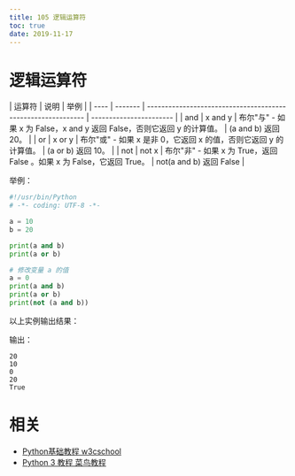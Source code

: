 ```yaml
---
title: 105 逻辑运算符
toc: true
date: 2019-11-17
---
```



# 逻辑运算符




| 运算符 | 说明             | 举例                                  |
| ---- | ------- | ------------------------------------------------------------ | ----------------------- |
| and  | x and y | 布尔"与" - 如果 x 为 False，x and y 返回 False，否则它返回 y 的计算值。 | (a and b) 返回 20。     |
| or   | x or y  | 布尔"或" - 如果 x 是非 0，它返回 x 的值，否则它返回 y 的计算值。 | (a or b) 返回 10。      |
| not  | not x   | 布尔"非" - 如果 x 为 True，返回 False 。如果 x 为 False，它返回 True。 | not(a and b) 返回 False |


举例：

```py
#!/usr/bin/Python
# -*- coding: UTF-8 -*-

a = 10
b = 20

print(a and b)
print(a or b)

# 修改变量 a 的值
a = 0
print(a and b)
print(a or b)
print(not (a and b))
```

以上实例输出结果：

输出：

```
20
10
0
20
True
```





# 相关

- [Python基础教程 w3cschool](https://www.w3cschool.cn/Python/)
- [Python 3 教程 菜鸟教程](http://www.runoob.com/Python3/Python3-tutorial.html)
